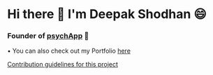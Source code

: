 # Hi there 👋 I'm Deepak Shodhan 😄


### Founder of [psychApp](bit.ly/get_pstchApp) 🧠


• You can also check out my Portfolio [here](quora.com/profile/Ashish-Kulkarni-100)


[Contribution guidelines for this project](docs/CONTRIBUTING.md)
<!--
**deShodhan/deShodhan** is a ✨ _special_ ✨ repository because its `README.md` (this file) appears on your GitHub profile.

Here are some ideas to get you started:

- 🔭 I’m currently working on ...
- 🌱 I’m currently learning ...
- 👯 I’m looking to collaborate on ...
- 🤔 I’m looking for help with ...
- 💬 Ask me about ...
- 📫 How to reach me: ...
- 😄 Pronouns: ...
- ⚡ Fun fact: ...
-->
